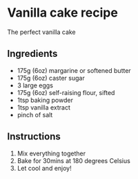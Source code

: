 # Vanilla cake recipe
The perfect vanilla cake

## Ingredients
- 175g (6oz) margarine or softened butter
- 175g (6oz) caster sugar
- 3 large eggs
- 175g (6oz) self-raising flour, sifted
- 1tsp baking powder
- 1tsp vanilla extract
- pinch of salt

## Instructions

1. Mix everything together
2. Bake for 30mins at 180 degrees Celsius
3. Let cool and enjoy!